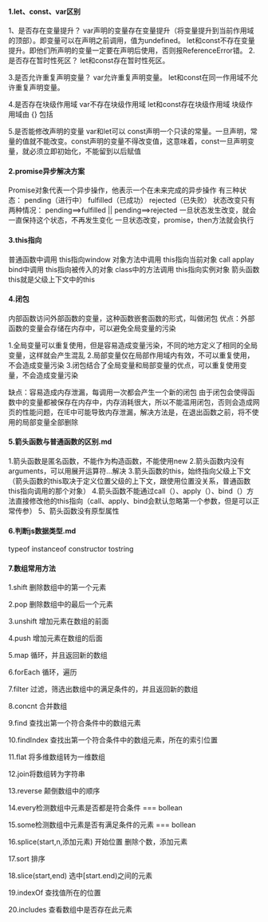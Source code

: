 #### 1.let、const、var区别

1、是否存在变量提升？
	var声明的变量存在变量提升（将变量提升到当前作用域的顶部）。即变量可以在声明之前调用，值为undefined。
	let和const不存在变量提升。即他们所声明的变量一定要在声明后使用，否则报ReferenceError错。
2.是否存在暂时性死区？
let和const存在暂时性死区。

3.是否允许重复声明变量？
var允许重复声明变量。
let和const在同一作用域不允许重复声明变量。

4.是否存在块级作用域
var不存在块级作用域
let和const存在块级作用域
 块级作用域由 {} 包括

5.是否能修改声明的变量
var和let可以
const声明一个只读的常量。一旦声明，常量的值就不能改变。const声明的变量不得改变值，这意味着，const一旦声明变量，就必须立即初始化，不能留到以后赋值



#### 2.promise异步解决方案

Promise对象代表一个异步操作，他表示一个在未来完成的异步操作
有三种状态：  pending（进行中）  fulfilled（已成功） rejected（已失败）
状态改变只有两种情况： pending==>fulfilled  ||  pending==>rejected
一旦状态发生改变，就会一直保持这个状态，不再发生变化
一旦状态改变，promise，then方法就会执行



#### 3.this指向

普通函数中调用 this指向window
对象方法中调用 this指向当前对象
call applay bind中调用 this指向被传入的对象
class中的方法调用 this指向实例对象
箭头函数 this就是父级上下文中的this



#### 4.闭包

内部函数访问外部函数的变量，这种函数嵌套函数的形式，叫做闭包
优点：外部函数的变量会存储在内存中，可以避免全局变量的污染

1.全局变量可以重复使用，但是容易造成变量污染，不同的地方定义了相同的全局变量，这样就会产生混乱
2.局部变量仅在局部作用域内有效，不可以重复使用，不会造成变量污染
3.闭包结合了全局变量和局部变量的优点，可以重复使用变量，不会造成变量污染

缺点：容易造成内存泄漏，每调用一次都会产生一个新的闭包
由于闭包会使得函数中的变量都被保存在内存中，内存消耗很大，所以不能滥用闭包，否则会造成网页的性能问题，在IE中可能导致内存泄漏，解决方法是，在退出函数之前，将不使用的局部变量全部删除





#### 5.箭头函数与普通函数的区别.md

1.箭头函数是匿名函数，不能作为构造函数，不能使用new
2.箭头函数内没有arguments，可以用展开运算符...解决
3.箭头函数的this，始终指向父级上下文（箭头函数的this取决于定义位置父级的上下文，跟使用位置没关系，普通函数this指向调用的那个对象）
4.箭头函数不能通过call（）、apply（）、bind（）方法直接修改他的this指向（call、apply、bind会默认忽略第一个参数，但是可以正常传参）
5、箭头函数没有原型属性



#### 6.判断js数据类型.md

typeof
instanceof
constructor
tostring



#### 7.数组常用方法

1.shift 删除数组中的第一个元素

2.pop 删除数组中的最后一个元素

3.unshift 增加元素在数组的前面

4.push 增加元素在数组的后面

5.map 循环，并且返回新的数组

6.forEach 循环，遍历

7.filter 过滤，筛选出数组中的满足条件的，并且返回新的数组

8.concnt 合并数组

9.find 查找出第一个符合条件中的数组元素

10.findIndex 查找出第一个符合条件中的数组元素，所在的索引位置

11.flat 将多维数组转为一维数组

12.join将数组转为字符串

13.reverse 颠倒数组中的顺序

14.every检测数组中元素是否都是符合条件 === bollean

15.some检测数组中元素是否有满足条件的元素 === bollean

16.splice(start,n,添加元素) 开始位置 删除个数，添加元素

17.sort 排序

18.slice(start,end) 选中[start.end)之间的元素

19.indexOf 查找值所在的位置

20.includes 查看数组中是否存在此元素
